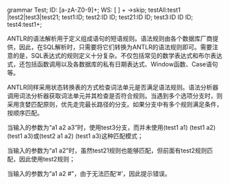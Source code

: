 grammar Test;
ID: [a-zA-Z0-9]+;
WS:  [ ] + ->skip;
testAll:test1 |test2|test3|test21;
test1:ID;
test2:ID ID;
test21:ID ID;
test3:ID ID ID;
test4:test1+;

ANTLR的语法解析用于定义组成语句的短语规则。语法规则由各个数据库厂商提供，因此，在SQL解析时，只需要将它们转换为ANTLR的语法规则即可。需要注意的是，SQL表达式的规则定义十分复杂。不仅包括常见的数学表达式和布尔表达式，还包括函数调用以及各数据库的私有日期表达式、Window函数、Case语句等。


ANTLR同样采用状态转换表的方式检查词法单元是否满足语法规则。语法分析器调用词法分析器获取词法单元并其检查是否符合规则。当遇到多个选项分支时，则采用贪婪匹配原则，优先走完最长路径的分支。如果分支中有多个规则满足条件，按顺序匹配。

当输入的参数为“a1 a2 a3”时，使用test3分支，而并未使用(test1 a1) (test1 a2) (test1 a3)或(test2 a1 a2) (test1 a3)这种匹配模式；

当输入的参数为“a1 a2”时，虽然test21规则也能够匹配，但前面有test2规则匹配，因此使用test2规则；

当输入的参数为“a1 a2 #”，由于无法匹配‘#’，因此提示错误。